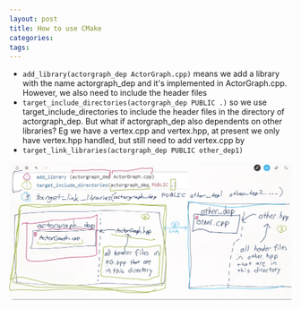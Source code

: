```yaml
---
layout: post
title: How to use CMake
categories:
tags:
---
```


- `add_library(actorgraph_dep ActorGraph.cpp)` means we add a library with the name actorgraph_dep and it's implemented in ActorGraph.cpp. However, we also need to include the header files
- `target_include_directories(actorgraph_dep PUBLIC .)` so we use target_include_directories to include the header files in the directory of actorgraph_dep. But what if actorgraph_dep also dependents on other libraries? Eg we have a vertex.cpp and vertex.hpp, at present we only have vertex.hpp handled, but still need to add vertex.cpp by
- `target_link_libraries(actorgraph_dep PUBLIC other_dep1)`

<img alt="730df913.png" src="assets/730df913.png" width="" height="" />
